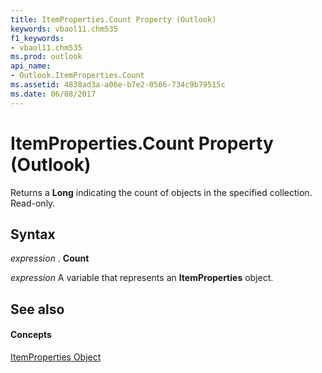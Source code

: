 ```yaml
---
title: ItemProperties.Count Property (Outlook)
keywords: vbaol11.chm535
f1_keywords:
- vbaol11.chm535
ms.prod: outlook
api_name:
- Outlook.ItemProperties.Count
ms.assetid: 4838ad3a-a06e-b7e2-0566-734c9b79515c
ms.date: 06/08/2017
---
```



# ItemProperties.Count Property (Outlook)

Returns a **Long** indicating the count of objects in the specified collection. Read-only.


## Syntax

 _expression_ . **Count**

 _expression_ A variable that represents an **ItemProperties** object.


## See also


#### Concepts


[ItemProperties Object](itemproperties-object-outlook.md)

